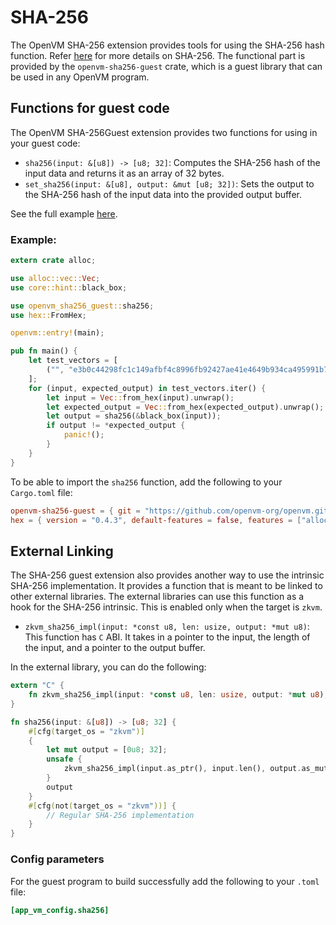 # SHA-256

The OpenVM SHA-256 extension provides tools for using the SHA-256 hash function. Refer [here](https://nvlpubs.nist.gov/nistpubs/FIPS/NIST.FIPS.180-4.pdf) for more details on SHA-256.
The functional part is provided by the `openvm-sha256-guest` crate, which is a guest library that can be used in any OpenVM program.

## Functions for guest code

The OpenVM SHA-256Guest extension provides two functions for using in your guest code:

- `sha256(input: &[u8]) -> [u8; 32]`: Computes the SHA-256 hash of the input data and returns it as an array of 32 bytes.
- `set_sha256(input: &[u8], output: &mut [u8; 32])`: Sets the output to the SHA-256 hash of the input data into the provided output buffer.

See the full example [here](https://github.com/openvm-org/openvm/blob/main/examples/sha256).

### Example:

```rust
extern crate alloc;

use alloc::vec::Vec;
use core::hint::black_box;

use openvm_sha256_guest::sha256;
use hex::FromHex;

openvm::entry!(main);

pub fn main() {
    let test_vectors = [
        ("", "e3b0c44298fc1c149afbf4c8996fb92427ae41e4649b934ca495991b7852b855"),
    ];
    for (input, expected_output) in test_vectors.iter() {
        let input = Vec::from_hex(input).unwrap();
        let expected_output = Vec::from_hex(expected_output).unwrap();
        let output = sha256(&black_box(input));
        if output != *expected_output {
            panic!();
        }
    }
}

```

To be able to import the `sha256` function, add the following to your `Cargo.toml` file:

```toml
openvm-sha256-guest = { git = "https://github.com/openvm-org/openvm.git" }
hex = { version = "0.4.3", default-features = false, features = ["alloc"] }
```

## External Linking

The SHA-256 guest extension also provides another way to use the intrinsic SHA-256 implementation. It provides a function that is meant to be linked to other external libraries. The external libraries can use this function as a hook for the SHA-256 intrinsic. This is enabled only when the target is `zkvm`.

- `zkvm_sha256_impl(input: *const u8, len: usize, output: *mut u8)`: This function has `C` ABI. It takes in a pointer to the input, the length of the input, and a pointer to the output buffer.

In the external library, you can do the following:

```rust
extern "C" {
    fn zkvm_sha256_impl(input: *const u8, len: usize, output: *mut u8);
}

fn sha256(input: &[u8]) -> [u8; 32] {
    #[cfg(target_os = "zkvm")]
    {
        let mut output = [0u8; 32];
        unsafe {
            zkvm_sha256_impl(input.as_ptr(), input.len(), output.as_mut_ptr() as *mut u8);
        }
        output
    }
    #[cfg(not(target_os = "zkvm"))] {
        // Regular SHA-256 implementation
    }
}
```

### Config parameters

For the guest program to build successfully add the following to your `.toml` file:

```toml
[app_vm_config.sha256]
```
